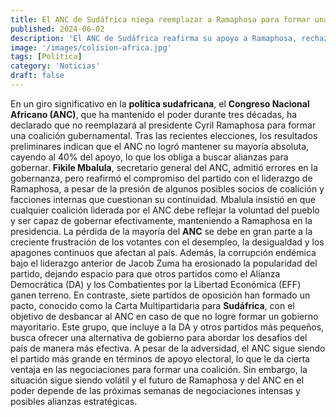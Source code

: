 ```yaml
---
title: El ANC de Sudáfrica niega reemplazar a Ramaphosa para formar una coalición
published: 2024-06-02
description: 'El ANC de Sudáfrica reafirma su apoyo a Ramaphosa, rechazando reemplazarlo para formar una coalición tras perder su mayoría absoluta en las recientes elecciones'
image: '/images/colision-africa.jpg'
tags: [Política]
category: 'Noticias'
draft: false 
---
```

En un giro significativo en la **política sudafricana**, el **Congreso Nacional Africano (ANC)**, que ha mantenido el poder durante tres décadas, ha declarado que no reemplazará al presidente Cyril Ramaphosa para formar una coalición gubernamental. Tras las recientes elecciones, los resultados preliminares indican que el ANC no logró mantener su mayoría absoluta, cayendo al 40% del apoyo, lo que los obliga a buscar alianzas para gobernar.
**Fikile Mbalula**, secretario general del ANC, admitió errores en la gobernanza, pero reafirmó el compromiso del partido con el liderazgo de Ramaphosa, a pesar de la presión de algunos posibles socios de coalición y facciones internas que cuestionan su continuidad. Mbalula insistió en que cualquier coalición liderada por el ANC debe reflejar la voluntad del pueblo y ser capaz de gobernar efectivamente, manteniendo a Ramaphosa en la presidencia.
La pérdida de la mayoría del **ANC** se debe en gran parte a la creciente frustración de los votantes con el desempleo, la desigualdad y los apagones continuos que afectan al país. Además, la corrupción endémica bajo el liderazgo anterior de Jacob Zuma ha erosionado la popularidad del partido, dejando espacio para que otros partidos como el Alianza Democrática (DA) y los Combatientes por la Libertad Económica (EFF) ganen terreno.
En contraste, siete partidos de oposición han formado un pacto, conocido como la Carta Multipartidaria para **Sudáfrica**, con el objetivo de desbancar al ANC en caso de que no logre formar un gobierno mayoritario. Este grupo, que incluye a la DA y otros partidos más pequeños, busca ofrecer una alternativa de gobierno para abordar los desafíos del país de manera más efectiva.
A pesar de la adversidad, el ANC sigue siendo el partido más grande en términos de apoyo electoral, lo que le da cierta ventaja en las negociaciones para formar una coalición. Sin embargo, la situación sigue siendo volátil y el futuro de Ramaphosa y del ANC en el poder depende de las próximas semanas de negociaciones intensas y posibles alianzas estratégicas.